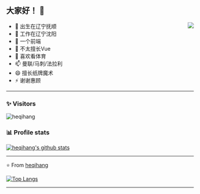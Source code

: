 ## 大家好！ 👋

<img align="right" src="https://github-readme-stats.vercel.app/api?username=heqihang&show_icons=true">

- 🔭 出生在辽宁抚顺
- 🌱 工作在辽宁沈阳
- 👯 一个前端
- 🤔 不太擅长Vue
- 💬 喜欢看体育
- 📫 曼联/马刺/法拉利
- 😄 擅长纸牌魔术
- ⚡ 谢谢惠顾

---------------------------------------------------------------------------------------------------------------------------------------------------------------------------------

### ✨ Visitors 

<p align="left"> <img src="https://komarev.com/ghpvc/?username=heqihang" alt="heqihang" /> </p>

### 📊 Profile stats

[![heqihang's github stats](https://github-readme-stats.vercel.app/api?username=heqihang&show_icons=true&title_color=fff&icon_color=79ff97&text_color=9f9f9f&bg_color=151515)](https://github.com/heqihang/github-readme-stats)

---------------------------------------------------------------------------------------------------------------------------------------------------------------------------------

⭐️ From [heqihang](http://www.github.com/heqihang)



[![Top Langs](https://github-readme-stats.vercel.app/api/top-langs/?username=heqihang&layout=compact&text_color=daf7dc&bg_color=151515)](https://github.com/heqihang/github-readme-stats)

---------------------------------------------------------------------------------------------------------------------------------------------------------------------------------
